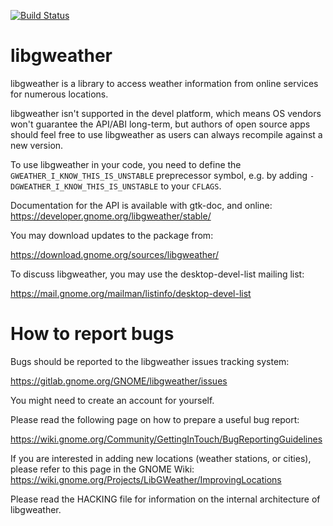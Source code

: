 [![Build Status](https://gitlab.gnome.org/GNOME/libgweather/badges/master/build.svg)](https://gitlab.gnome.org/GNOME/libgweather/pipelines)

libgweather
===========

libgweather is a library to access weather information from online
services for numerous locations.

libgweather isn't supported in the devel platform, which means OS vendors
won't guarantee the API/ABI long-term, but authors of open source apps
should feel free to use libgweather as users can always recompile against
a new version.

To use libgweather in your code, you need to define the
`GWEATHER_I_KNOW_THIS_IS_UNSTABLE` preprecessor symbol, e.g. by adding
`-DGWEATHER_I_KNOW_THIS_IS_UNSTABLE` to your `CFLAGS`.

Documentation for the API is available with gtk-doc, and online:
   https://developer.gnome.org/libgweather/stable/

You may download updates to the package from:

   https://download.gnome.org/sources/libgweather/

To discuss libgweather, you may use the desktop-devel-list mailing list:

  https://mail.gnome.org/mailman/listinfo/desktop-devel-list


How to report bugs
==================

Bugs should be reported to the libgweather issues tracking system:

   https://gitlab.gnome.org/GNOME/libgweather/issues

You might need to create an account for yourself.

Please read the following page on how to prepare a useful bug report:

   https://wiki.gnome.org/Community/GettingInTouch/BugReportingGuidelines

If you are interested in adding new locations (weather stations, or
cities), please refer to this page in the GNOME Wiki:
   https://wiki.gnome.org/Projects/LibGWeather/ImprovingLocations

Please read the HACKING file for information on the internal architecture
of libgweather.
